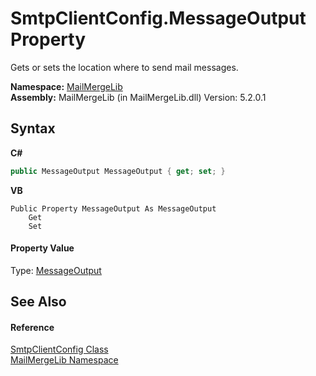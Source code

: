 # SmtpClientConfig.MessageOutput Property 
 

Gets or sets the location where to send mail messages.

**Namespace:**&nbsp;<a href="31c6ebbe-d683-7561-7308-5a5ee1f76bf5">MailMergeLib</a><br />**Assembly:**&nbsp;MailMergeLib (in MailMergeLib.dll) Version: 5.2.0.1

## Syntax

**C#**<br />
``` C#
public MessageOutput MessageOutput { get; set; }
```

**VB**<br />
``` VB
Public Property MessageOutput As MessageOutput
	Get
	Set
```


#### Property Value
Type: <a href="f371d550-7f02-c99e-6ab7-c28fef8207f4">MessageOutput</a>

## See Also


#### Reference
<a href="de5f993a-a891-84f4-006c-23e52c27ab88">SmtpClientConfig Class</a><br /><a href="31c6ebbe-d683-7561-7308-5a5ee1f76bf5">MailMergeLib Namespace</a><br />